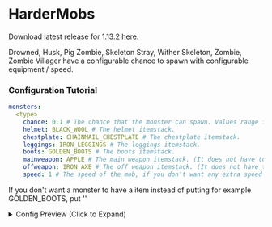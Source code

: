 # HarderMobs

Download latest release for 1.13.2 [here](https://github.com/valkyrienyanko/HarderMobs/releases).

Drowned, Husk, Pig Zombie, Skeleton Stray, Wither Skeleton, Zombie, Zombie Villager have a configurable chance to spawn with configurable equipment / speed.

### Configuration Tutorial

```yml
monsters:
  <type>
    chance: 0.1 # The chance that the monster can spawn. Values range from 0.0 - 1.0 (0% - 100%)
    helmet: BLACK_WOOL # The helmet itemstack.
    chestplate: CHAINMAIL_CHESTPLATE # The chestplate itemstack.
    leggings: IRON_LEGGINGS # The leggings itemstack.
    boots: GOLDEN_BOOTS # The boots itemstack.
    mainweapon: APPLE # The main weapon itemstack. (It does not have to be a weapon.)
    offweapon: IRON_AXE # The off weapon itemstack. (It does not have to be a weapon.)
    speed: 1 # The speed of the mob, if you don't want any extra speed than put 0. (All values are greater than zero.)
```
If you don't want a monster to have a item instead of putting for example GOLDEN_BOOTS, put ''

<details><summary>Config Preview (Click to Expand)</summary>
<p>

#### monsters.yml

```yml
monsters:
  drowned:
    chance: 0.3
    helmet: DIAMOND_HELMET
    chestplate: DIAMOND_CHESTPLATE
    leggings: DIAMOND_LEGGINGS
    boots: DIAMOND_BOOTS
    mainweapon: DIAMOND_SWORD
    offweapon: DIAMOND_SWORD
    speed: 0
  husk:
    chance: 0.1
    helmet: DIAMOND_HELMET
    chestplate: DIAMOND_CHESTPLATE
    leggings: DIAMOND_LEGGINGS
    boots: DIAMOND_BOOTS
    mainweapon: DIAMOND
    offweapon: GOLD_INGOT
    speed: 0
  pig_zombie:
    chance: 0.6
    helmet: GOLDEN_HELMET
    chestplate: GOLDEN_CHESTPLATE
    leggings: GOLDEN_LEGGINGS
    boots: GOLDEN_BOOTS
    mainweapon: GOLDEN_SWORD
    offweapon: GOLDEN_SWORD
    speed: 0
  skeleton:
    chance: 1.0
    helmet: IRON_HELMET
    chestplate: IRON_CHESTPLATE
    leggings: IRON_LEGGINGS
    boots: IRON_BOOTS
    mainweapon: IRON_SWORD
    offweapon: IRON_SWORD
    speed: 2
  stray:
    chance: 0.1
    helmet: DIAMOND_HELMET
    chestplate: DIAMOND_CHESTPLATE
    leggings: DIAMOND_LEGGINGS
    boots: DIAMOND_BOOTS
    mainweapon: BOW
    offweapon: ''
    speed: 0
  wither_skeleton:
    chance: 0.25
    helmet: DIAMOND_HELMET
    chestplate: DIAMOND_CHESTPLATE
    leggings: DIAMOND_LEGGINGS
    boots: DIAMOND_BOOTS
    mainweapon: BOW
    offweapon: ''
    speed: 0
  zombie:
    chance: 0.1
    helmet: CHAINMAIL_HELMET
    chestplate: CHAINMAIL_CHESTPLATE
    leggings: CHAINMAIL_LEGGINGS
    boots: CHAINMAIL_BOOTS
    mainweapon: IRON_AXE
    offweapon: IRON_AXE
    speed: 1
  zombie_villager:
    chance: 0.15
    helmet: DIAMOND_HELMET
    chestplate: DIAMOND_CHESTPLATE
    leggings: DIAMOND_LEGGINGS
    boots: DIAMOND_BOOTS
    mainweapon: DIAMOND_SWORD
    offweapon: DIAMOND_SWORD
    speed: 0
```
</p>
</details>
